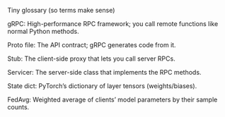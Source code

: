 Tiny glossary (so terms make sense)

gRPC: High-performance RPC framework; you call remote functions like normal Python methods.

Proto file: The API contract; gRPC generates code from it.

Stub: The client-side proxy that lets you call server RPCs.

Servicer: The server-side class that implements the RPC methods.

State dict: PyTorch’s dictionary of layer tensors (weights/biases).

FedAvg: Weighted average of clients’ model parameters by their sample counts.

